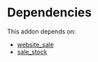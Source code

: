 # Dependencies

This addon depends on:

- [website_sale](https://github.com/bringout/oca-ocb-sale/tree/9c47621e05c4317db98aaea61473df9add3d66b6/odoo-bringout-oca-ocb-website_sale)
- [sale_stock](https://github.com/bringout/oca-ocb-sale/tree/9c47621e05c4317db98aaea61473df9add3d66b6/odoo-bringout-oca-ocb-sale_stock)
